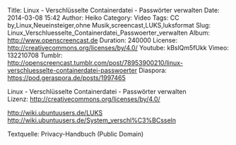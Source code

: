 Title: Linux - Verschlüsselte Containerdatei - Passwörter verwalten
Date: 2014-03-08 15:42
Author: Heiko
Category: Video
Tags: CC by,Linux,Neueinsteiger,ohne Musik,screencast,LUKS,luksformat
Slug: Linux_Verschluesselte_Containerdatei_Passwoerter_verwalten
Album: http://www.openscreencast.de
Duration: 240000
License: http://creativecommons.org/licenses/by/4.0/
Youtube: kBslQm5fUkk
Vimeo: 132210708
Tumblr: http://openscreencast.tumblr.com/post/78953900210/linux-verschluesselte-containerdatei-passwoerter
Diaspora: https://pod.geraspora.de/posts/1997465

Linux - Verschlüsselte Containerdatei - Passwörter verwalten  
Lizenz: <http://creativecommons.org/licenses/by/4.0/>  
  
<http://wiki.ubuntuusers.de/LUKS>  
<http://wiki.ubuntuusers.de/System_verschl%C3%BCsseln>  
  
Textquelle: Privacy-Handbuch (Public Domain)

